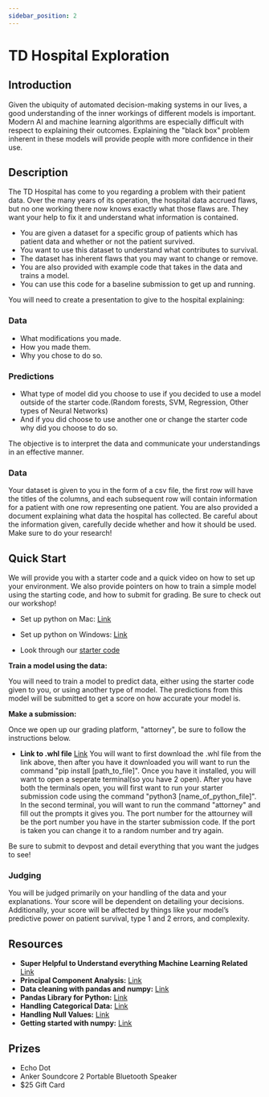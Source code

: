 ```yaml
---
sidebar_position: 2
---
```

# TD Hospital Exploration

## Introduction

Given the ubiquity of automated decision-making systems in our lives, a good understanding of the inner workings of different models is important. Modern AI and machine learning algorithms are especially difficult with respect to explaining their outcomes. Explaining the "black box" problem inherent in these models will provide people with more confidence in their use.

## Description

The TD Hospital has come to you regarding a problem with their patient data. Over the many years of its operation, the hospital data accrued flaws, but no one working there now knows exactly what those flaws are. They want your help to fix it and understand what information is contained.

- You are given a dataset for a specific group of patients which has patient data and whether or not the patient survived.
- You want to use this dataset to understand what contributes to survival.
- The dataset has inherent flaws that you may want to change or remove.
- You are also provided with example code that takes in the data and trains a model.
- You can use this code for a baseline submission to get up and running.

You will need to create a presentation to give to the hospital explaining:

### Data

- What modifications you made.
- How you made them.
- Why you chose to do so.

### Predictions

- What type of model did you choose to use if you decided to use a model outside of the starter code.(Random forests, SVM, Regression, Other types of Neural Networks)
- And if you did choose to use another one or change the starter code why did you choose to do so.

The objective is to interpret the data and communicate your understandings in an effective manner.

### Data

Your dataset is given to you in the form of a csv file, the first row will have the titles of the columns, and each subsequent row will contain information for a patient with one row representing one patient. You are also provided a document explaining what data the hospital has collected. Be careful about the information given, carefully decide whether and how it should be used. Make sure to do your research!

## Quick Start

We will provide you with a starter code and a quick video on how to set up your environment. We also provide pointers on how to train a simple model using the starting code, and how to submit for grading. Be sure to check out our workshop!

- Set up python on Mac: [Link](https://drive.google.com/file/d/1htIW-PlNXZiAZYsef4jqz9k4fnh6hdi8/view?usp=drive_link)
- Set up python on Windows: [Link](https://drive.google.com/file/d/1kIX7gU3Pp54adS2KQTLtytuTxa_kQrBj/view?usp=drive_link)

- Look through our [starter code](https://drive.google.com/file/d/1wZSyZ9A-DZnwuzpi27Zp_IhRc6Orjovq/view?usp=sharing)

**Train a model using the data:**

You will need to train a model to predict data, either using the starter code given to you, or using another type of model. The predictions from this model will be submitted to get a score on how accurate your model is.

**Make a submission:**

Once we open up our grading platform, "attorney", be sure to follow the instructions below.

- **Link to .whl file** [Link](https://drive.google.com/file/d/1Y43ZObRC4TBKaScIvexOJ8qr07UK8C0B/view?usp=drive_link)
You will want to first download the .whl file from the link above, then after you have it downloaded you will want to run the command "pip install [path_to_file]". Once you have it installed, you will want to open a seperate terminal(so you have 2 open). After you have both the terminals open, you will first want to run your starter submission code using the command "python3 [name_of_python_file]". In the second terminal, you will want to run the command "attorney" and fill out the prompts it gives you. The port number for the attourney will be the port number you have in the starter submission code. If the port is taken you can change it to a random number and try again. 

Be sure to submit to devpost and detail everything that you want the judges to see!

### Judging

You will be judged primarily on your handling of the data and your explanations. Your score will be dependent on detailing your decisions. Additionally, your score will be affected by things like your model’s predictive power on patient survival, type 1 and 2 errors, and complexity.

## Resources

- **Super Helpful to Understand everything Machine Learning Related** [Link](https://www.youtube.com/@statquest/playlists)
- **Principal Component Analysis:** [Link](https://www.datacamp.com/tutorial/principal-component-analysis-in-python)
- **Data cleaning with pandas and numpy:** [Link](https://realpython.com/python-data-cleaning-numpy-pandas/)
- **Pandas Library for Python:** [Link](https://pandas.pydata.org/docs/)
- **Handling Categorical Data:** [Link](https://www.linkedin.com/pulse/mastering-machine-learning-categorical-data-resources-adeoluwa-atanda/)
- **Handling Null Values:** [Link](https://towardsdatascience.com/7-ways-to-handle-missing-values-in-machine-learning-1a6326adf79e)
- **Getting started with numpy:** [Link](https://numpy.org/doc/stable/user/absolute_beginners.html)

## Prizes
- Echo Dot
- Anker Soundcore 2 Portable Bluetooth Speaker
- $25 Gift Card